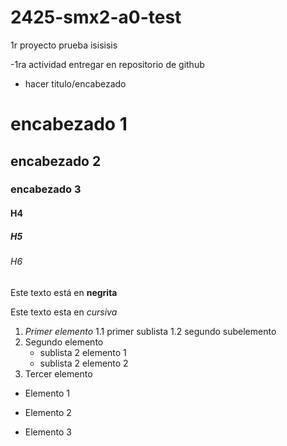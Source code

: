 # 2425-smx2-a0-test
1r proyecto prueba
isisisis

-1ra actividad entregar en repositorio de github 
- hacer titulo/encabezado
# encabezado 1
## encabezado 2 
### encabezado 3
#### H4
##### H5
###### H6

Este texto está en **negrita**

Este texto esta en *cursiva*

1. *Primer elemento*
	1.1 primer sublista
	1.2 segundo subelemento
2. Segundo elemento
	* sublista 2 elemento 1
	* sublista 2 elemento 2
3. Tercer elemento

* Elemento 1
- Elemento 2
+ Elemento 3

